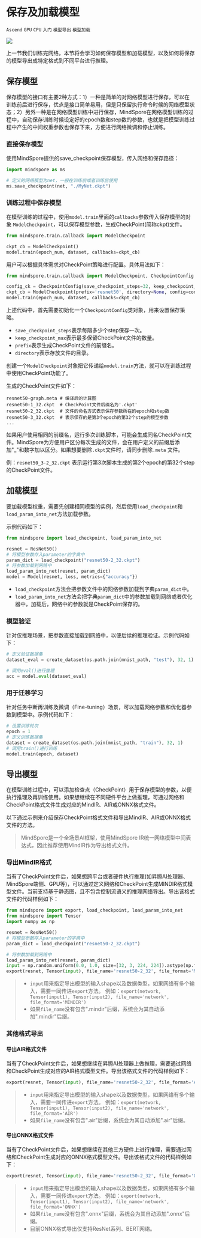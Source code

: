 # 保存及加载模型

`Ascend` `GPU` `CPU` `入门` `模型导出` `模型加载`

<a href="https://gitee.com/mindspore/docs/blob/r1.5/tutorials/source_zh_cn/save_load_model.md" target="_blank"><img src="https://gitee.com/mindspore/docs/raw/r1.5/resource/_static/logo_source.png"></a>

上一节我们训练完网络，本节将会学习如何保存模型和加载模型，以及如何将保存的模型导出成特定格式到不同平台进行推理。

## 保存模型

保存模型的接口有主要2种方式：1）一种是简单的对网络模型进行保存，可以在训练前后进行保存，优点是接口简单易用，但是只保留执行命令时候的网络模型状态；2）另外一种是在网络模型训练中进行保存，MindSpore在网络模型训练的过程中，自动保存训练时候设定好的epoch数和step数的参数，也就是把模型训练过程中产生的中间权重参数也保存下来，方便进行网络微调和停止训练。

### 直接保存模型

使用MindSpore提供的save_checkpoint保存模型，传入网络和保存路径：

```python
import mindspore as ms

# 定义的网络模型为net，一般在训练前或者训练后使用
ms.save_checkpoint(net, "./MyNet.ckpt")
```

### 训练过程中保存模型

在模型训练的过程中，使用`model.train`里面的`callbacks`参数传入保存模型的对象 `ModelCheckpoint`，可以保存模型参数，生成CheckPoint(简称ckpt)文件。

```python
from mindspore.train.callback import ModelCheckpoint

ckpt_cb = ModelCheckpoint()
model.train(epoch_num, dataset, callbacks=ckpt_cb)
```

用户可以根据具体需求对CheckPoint策略进行配置。具体用法如下：

```python
from mindspore.train.callback import ModelCheckpoint, CheckpointConfig

config_ck = CheckpointConfig(save_checkpoint_steps=32, keep_checkpoint_max=10)
ckpt_cb = ModelCheckpoint(prefix='resnet50', directory=None, config=config_ck)
model.train(epoch_num, dataset, callbacks=ckpt_cb)
```

上述代码中，首先需要初始化一个`CheckpointConfig`类对象，用来设置保存策略。

- `save_checkpoint_steps`表示每隔多少个step保存一次。
- `keep_checkpoint_max`表示最多保留CheckPoint文件的数量。
- `prefix`表示生成CheckPoint文件的前缀名。
- `directory`表示存放文件的目录。

创建一个`ModelCheckpoint`对象把它传递给`model.train`方法，就可以在训练过程中使用CheckPoint功能了。

生成的CheckPoint文件如下：

```text
resnet50-graph.meta # 编译后的计算图
resnet50-1_32.ckpt  # CheckPoint文件后缀名为'.ckpt'
resnet50-2_32.ckpt  # 文件的命名方式表示保存参数所在的epoch和step数
resnet50-3_32.ckpt  # 表示保存的是第3个epoch的第32个step的模型参数
...
```

如果用户使用相同的前缀名，运行多次训练脚本，可能会生成同名CheckPoint文件。MindSpore为方便用户区分每次生成的文件，会在用户定义的前缀后添加"_"和数字加以区分。如果想要删除`.ckpt`文件时，请同步删除`.meta` 文件。

例：`resnet50_3-2_32.ckpt` 表示运行第3次脚本生成的第2个epoch的第32个step的CheckPoint文件。

## 加载模型

要加载模型权重，需要先创建相同模型的实例，然后使用`load_checkpoint`和`load_param_into_net`方法加载参数。

示例代码如下：

```python
from mindspore import load_checkpoint, load_param_into_net

resnet = ResNet50()
# 将模型参数存入parameter的字典中
param_dict = load_checkpoint("resnet50-2_32.ckpt")
# 将参数加载到网络中
load_param_into_net(resnet, param_dict)
model = Model(resnet, loss, metrics={"accuracy"})
```

- `load_checkpoint`方法会把参数文件中的网络参数加载到字典`param_dict`中。
- `load_param_into_net`方法会把字典`param_dict`中的参数加载到网络或者优化器中，加载后，网络中的参数就是CheckPoint保存的。

### 模型验证

针对仅推理场景，把参数直接加载到网络中，以便后续的推理验证。示例代码如下：

```python
# 定义验证数据集
dataset_eval = create_dataset(os.path.join(mnist_path, "test"), 32, 1)

# 调用eval()进行推理
acc = model.eval(dataset_eval)
```

### 用于迁移学习

针对任务中断再训练及微调（Fine-tuning）场景，可以加载网络参数和优化器参数到模型中。示例代码如下：

```python
# 设置训练轮次
epoch = 1
# 定义训练数据集
dataset = create_dataset(os.path.join(mnist_path, "train"), 32, 1)
# 调用train()进行训练
model.train(epoch, dataset)
```

## 导出模型

在模型训练过程中，可以添加检查点（CheckPoint）用于保存模型的参数，以便执行推理及再训练使用。如果想继续在不同硬件平台上做推理，可通过网络和CheckPoint格式文件生成对应的MindIR、AIR或ONNX格式文件。

以下通过示例来介绍保存CheckPoint格式文件和导出MindIR、AIR或ONNX格式文件的方法。

> MindSpore是一个全场景AI框架，使用MindSpore IR统一网络模型中间表达式，因此推荐使用MindIR作为导出格式文件。

### 导出MindIR格式

当有了CheckPoint文件后，如果想跨平台或者硬件执行推理(如昇腾AI处理器、MindSpore端侧、GPU等)，可以通过定义网络和CheckPoint生成MINDIR格式模型文件。当前支持基于静态图，且不包含控制流语义的推理网络导出。导出该格式文件的代码样例如下：

```python
from mindspore import export, load_checkpoint, load_param_into_net
from mindspore import Tensor
import numpy as np

resnet = ResNet50()
# 将模型参数存入parameter的字典中
param_dict = load_checkpoint("resnet50-2_32.ckpt")

# 将参数加载到网络中
load_param_into_net(resnet, param_dict)
input = np.random.uniform(0.0, 1.0, size=[32, 3, 224, 224]).astype(np.float32)
export(resnet, Tensor(input), file_name='resnet50-2_32', file_format='MINDIR')
```

> - `input`用来指定导出模型的输入shape以及数据类型，如果网络有多个输入，需要一同传进`export`方法。 例如：`export(network, Tensor(input1), Tensor(input2), file_name='network', file_format='MINDIR')`
> - 如果`file_name`没有包含".mindir"后缀，系统会为其自动添加".mindir"后缀。

### 其他格式导出

#### 导出AIR格式文件

当有了CheckPoint文件后，如果想继续在昇腾AI处理器上做推理，需要通过网络和CheckPoint生成对应的AIR格式模型文件。导出该格式文件的代码样例如下：

```python
export(resnet, Tensor(input), file_name='resnet50-2_32', file_format='AIR')
```

> - `input`用来指定导出模型的输入shape以及数据类型，如果网络有多个输入，需要一同传进`export`方法。 例如：`export(network, Tensor(input1), Tensor(input2), file_name='network', file_format='AIR')`
> - 如果`file_name`没有包含".air"后缀，系统会为其自动添加".air"后缀。

#### 导出ONNX格式文件

当有了CheckPoint文件后，如果想继续在其他三方硬件上进行推理，需要通过网络和CheckPoint生成对应的ONNX格式模型文件。导出该格式文件的代码样例如下：

```python
export(resnet, Tensor(input), file_name='resnet50-2_32', file_format='ONNX')
```

> - `input`用来指定导出模型的输入shape以及数据类型，如果网络有多个输入，需要一同传进`export`方法。 例如：`export(network, Tensor(input1), Tensor(input2), file_name='network', file_format='ONNX')`
> - 如果`file_name`没有包含".onnx"后缀，系统会为其自动添加".onnx"后缀。
> - 目前ONNX格式导出仅支持ResNet系列、BERT网络。
